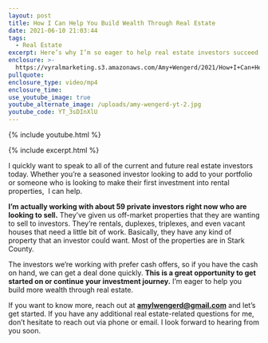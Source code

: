 ```yaml
---
layout: post
title: How I Can Help You Build Wealth Through Real Estate
date: 2021-06-10 21:03:44
tags:
  - Real Estate
excerpt: Here’s why I’m so eager to help real estate investors succeed.
enclosure: >-
  https://vyralmarketing.s3.amazonaws.com/Amy+Wengerd/2021/How+I+Can+Help+You+Build+Wealth+Through+Real+Estate.mp4
pullquote:
enclosure_type: video/mp4
enclosure_time:
use_youtube_image: true
youtube_alternate_image: /uploads/amy-wengerd-yt-2.jpg
youtube_code: YT_3sDInXlU
---
```

{% include youtube.html %}

{% include excerpt.html %}

I quickly want to speak to all of the current and future real estate investors today. Whether you’re a seasoned investor looking to add to your portfolio or someone who is looking to make their first investment into rental properties,&nbsp; I can help.

**I’m actually working with about 59 private investors right now who are looking to sell.** They’ve given us off-market properties that they are wanting to sell to investors. They’re rentals, duplexes, triplexes, and even vacant houses that need a little bit of work. Basically, they have any kind of property that an investor could want. Most of the properties are in Stark County.

The investors we’re working with prefer cash offers, so if you have the cash on hand, we can get a deal done quickly. **This is a great opportunity to get started on or continue your investment journey.** I’m eager to help you build more wealth through real estate.

If you want to know more, reach out at **[amylwengerd@gmail.com](mailto:amylwengerd@gmail.com)** and let’s get started. If you have any additional real estate-related questions for me, don’t hesitate to reach out via phone or email. I look forward to hearing from you soon.
